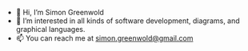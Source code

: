 - 👋 Hi, I’m Simon Greenwold
- 👀 I’m interested in all kinds of software development, diagrams, and graphical languages.
- 📫 You can reach me at simon.greenwold@gmail.com
